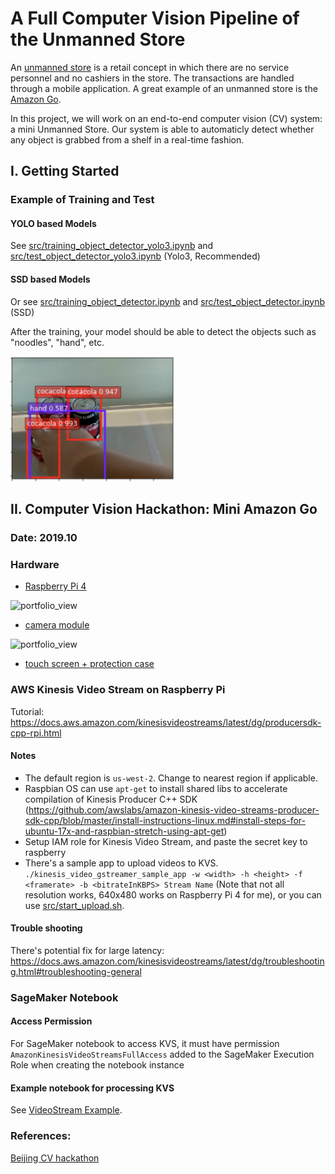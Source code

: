 # A Full Computer Vision Pipeline of the Unmanned Store

An [unmanned store](https://en.wikipedia.org/wiki/Unmanned_store) is a retail concept in which there are no service personnel and no cashiers in the store. The transactions are handled through a mobile application. A great example of an unmanned store is the [Amazon Go](https://www.amazon.com/b/ref=s9_acss_bw_cg_agojwo_1b1_w?node=20931384011&pf_rd_m=ATVPDKIKX0DER&pf_rd_s=merchandised-search-2&pf_rd_r=0JDH7W3PYZE63NJSDS4Z&pf_rd_t=101&pf_rd_p=202bb5f6-3afe-4534-ad20-9eb246c4051a&pf_rd_i=16008589011).

In this project, we will work on an end-to-end computer vision (CV) system: a mini Unmanned Store. Our system is able to automaticly detect whether any object is grabbed from a shelf in a real-time fashion.


## I. Getting Started

### Example of Training and Test


#### YOLO based Models
See [src/training_object_detector_yolo3.ipynb](src/training_object_detector_yolo3.ipynb) and [src/test_object_detector_yolo3.ipynb](src/test_object_detector_yolo3.ipynb) (Yolo3, Recommended)

#### SSD based Models
Or see [src/training_object_detector.ipynb](src/training_object_detector.ipynb) and [src/test_object_detector.ipynb](src/test_object_detector.ipynb) (SSD)

After the training, your model should be able to detect the objects such as "noodles", "hand", etc.

<img height="200" alt="portfolio_view" src="images/demo/demo2.png">






## II. Computer Vision Hackathon: Mini Amazon Go

### Date: 2019.10


### Hardware

- [Raspberry Pi 4](https://www.amazon.com/gp/product/B07TXMDVPQ/ref=ppx_yo_dt_b_asin_title_o00_s00?ie=UTF8&psc=1)

<img height="200" alt="portfolio_view" src="https://user-images.githubusercontent.com/3307514/66869709-c7ce7b00-ef54-11e9-8824-32cbcd40100d.png">

- [camera module](https://www.amazon.com/gp/product/B07PQ63D2S/ref=ppx_yo_dt_b_asin_title_o01_s00?ie=UTF8&psc=1)

<img height="200" alt="portfolio_view" src="https://user-images.githubusercontent.com/3307514/66869685-b8e7c880-ef54-11e9-969c-2ed21178d7ca.png">

- [touch screen + protection case](https://www.amazon.com/gp/product/B07WRV48ZW/ref=ppx_yo_dt_b_asin_title_o01_s00?ie=UTF8&psc=1)

### AWS Kinesis Video Stream on Raspberry Pi

Tutorial: https://docs.aws.amazon.com/kinesisvideostreams/latest/dg/producersdk-cpp-rpi.html

#### Notes

- The default region is `us-west-2`. Change to nearest region if applicable.
- Raspbian OS can use `apt-get` to install shared libs to accelerate compilation of Kinesis Producer C++ SDK (https://github.com/awslabs/amazon-kinesis-video-streams-producer-sdk-cpp/blob/master/install-instructions-linux.md#install-steps-for-ubuntu-17x-and-raspbian-stretch-using-apt-get)
- Setup IAM role for Kinesis Video Stream, and paste the secret key to raspberry
- There's a sample app to upload videos to KVS.
`./kinesis_video_gstreamer_sample_app -w <width> -h <height> -f <framerate> -b <bitrateInKBPS> Stream Name` (Note that not all resolution works, 640x480 works on Raspberry Pi 4 for me), or you can use [src/start_upload.sh](src/start_upload.sh).

#### Trouble shooting

There's potential fix for large latency: https://docs.aws.amazon.com/kinesisvideostreams/latest/dg/troubleshooting.html#troubleshooting-general

### SageMaker Notebook

#### Access Permission

For SageMaker notebook to access KVS, it must have permission `AmazonKinesisVideoStreamsFullAccess` added to the SageMaker Execution Role when creating the notebook instance

#### Example notebook for processing KVS

See [VideoStream Example](src/VideoStream.ipynb).


### References:

[Beijing CV hackathon](https://github.com/hetong007/d2l-1day-cv-hackathon)

